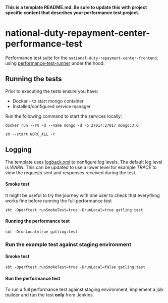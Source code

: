 **This is a template README.md.  Be sure to update this with project specific content that describes your performance test project.**

# national-duty-repayment-center-performance-test
Performance test suite for the `national-duty-repayment-center-frontend`, using [performance-test-runner](https://github.com/hmrc/performance-test-runner) under the hood.


## Running the tests

Prior to executing the tests ensure you have:

* Docker - to start mongo container
* Installed/configured service manager

Run the following command to start the services locally:
```
docker run --rm -d --name mongo -d -p 27017:27017 mongo:3.6

sm --start NDRC_ALL -r
```

## Logging

The template uses [logback.xml](src/test/resources) to configure log levels. The default log level is *WARN*. This can be updated to use a lower level for example *TRACE* to view the requests sent and responses received during the test.

#### Smoke test

It might be useful to try the journey with one user to check that everything works fine before running the full performance test
```
sbt -Dperftest.runSmokeTest=true -DrunLocal=true gatling:test
```

#### Running the performance test
```
sbt -DrunLocal=true gatling:test
```
### Run the example test against staging environment

#### Smoke test
```
sbt -Dperftest.runSmokeTest=true -DrunLocal=false gatling:test
```

#### Run the performance test

To run a full performance test against staging environment, implement a job builder and run the test **only** from Jenkins.
